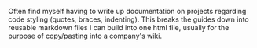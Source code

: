 Often find myself having to write up documentation on projects regarding code styling (quotes, braces, indenting). This breaks the guides down into reusable markdown files I can build into one html file, usually for the purpose of copy/pasting into a company's wiki.